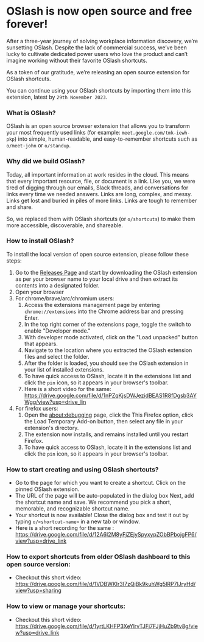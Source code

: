 # OSlash is now open source and free forever!

After a three-year journey of solving workplace information discovery, we’re sunsetting OSlash. Despite the lack of commercial success, we’ve been lucky to cultivate dedicated power users who love the product and can’t imagine working without their favorite OSlash shortcuts.

As a token of our gratitude, we’re releasing an open source extension for OSlash shortcuts.

You can continue using your OSlash shortcuts by importing them into this extension, latest by `29th November 2023`.

### What is OSlash?

OSlash is an open source browser extension that allows you to transform your most frequently used links (for example: `meet.google.com/tmk-iewh-pkp`) into simple, human-readable, and easy-to-remember shortcuts such as `o/meet-john` or `o/standup`.

### Why did we build OSlash?

Today, all important information at work resides in the cloud. This means that every important resource, file, or document is a link. Like you, we were tired of digging through our emails, Slack threads, and conversations for links every time we needed answers.
Links are long, complex, and messy. Links get lost and buried in piles of more links. Links are tough to remember and share.

So, we replaced them with OSlash shortcuts (or `o/shortcuts`) to make them more accessible, discoverable, and shareable.

### How to install OSlash?

To install the local version of open source extension, please follow these steps:

1. Go to the [Releases Page](https://github.com/getoslash/oslash/releases) and start by downloading the OSlash extension as per your browser name to your local drive and then extract its contents into a designated folder.
2. Open your browser
3. For chrome/brave/arc/chromium users:
   1. Access the extensions management page by entering `chrome://extensions` into the Chrome address bar and pressing Enter.
   2. In the top right corner of the extensions page, toggle the switch to enable "Developer mode."
   3. With developer mode activated, click on the "Load unpacked" button that appears.
   4. Navigate to the location where you extracted the OSlash extension files and select the folder.
   5. After the folder is loaded, you should see the OSlash extension in your list of installed   extensions.
   6. To have quick access to OSlash, locate it in the extensions list and click the `pin` icon, so it appears in your browser's toolbar.
   7. Here is a short video for the same: https://drive.google.com/file/d/1nPZqKjsDWJezidBEAS1R8fDgsb3AYWgg/view?usp=drive_lin
4. For firefox users:
   1. Open the [about:debugging](https://firefox-source-docs.mozilla.org/devtools-user/about_colon_debugging/index.html) page, click the This Firefox option, click the Load Temporary Add-on button, then select any file in your extension's directory.
   2. The extension now installs, and remains installed until you restart Firefox.
   3. To have quick access to OSlash, locate it in the extensions list and click the `pin` icon, so it appears in your browser's toolbar.
   

### How to start creating and using OSlash shortcuts?

- Go to the page for which you want to create a shortcut.
  Click on the pinned OSlash extension.
- The URL of the page will be auto-populated in the dialog box
  Next, add the shortcut name and save. We recommend you pick a short, memorable, and recognizable shortcut name.
- Your shortcut is now available! Close the dialog box and test it out by typing `o/<shortcut-name>` in a new tab or window.
- Here is a short recording for the same : https://drive.google.com/file/d/12A6I2M8yFjZEjySpyxypZObBPbojgFP6/view?usp=drive_link

### How to export shortcuts from older OSlash dashboard to this open source version:
- Checkout this short video: https://drive.google.com/file/d/1VDBWKIr3I7zQjBk9kuhWg5IRP7lJryHd/view?usp=sharing

### How to view or manage your shortcuts:
- Checkout this short video: https://drive.google.com/file/d/1yrtLKHFP3XeYlrvTJFj7FJjHuZb9tv8g/view?usp=drive_link
